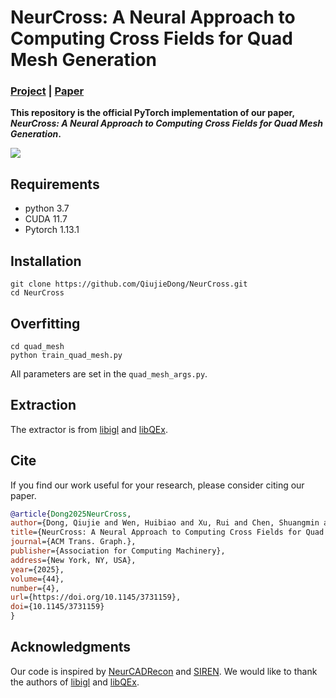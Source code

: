 # NeurCross: A Neural Approach to Computing Cross Fields for Quad Mesh Generation

### [Project](https://qiujiedong.github.io/publications/NeurCross/) | [Paper](https://arxiv.org/pdf/2405.13745)

**This repository is the official PyTorch implementation of our
paper,  *NeurCross: A Neural Approach to Computing Cross Fields for Quad Mesh Generation*.**

<img src='./assets/NeurCross.jpg'>

## Requirements

- python 3.7
- CUDA 11.7
- Pytorch 1.13.1

## Installation

```
git clone https://github.com/QiujieDong/NeurCross.git
cd NeurCross
```

## Overfitting

```
cd quad_mesh
python train_quad_mesh.py
```

All parameters are set in the ```quad_mesh_args.py```.


## Extraction

The extractor is from [libigl](https://libigl.github.io/)
and [libQEx](https://github.com/hcebke/libQEx).


## Cite

If you find our work useful for your research, please consider citing our paper.

```bibtex
@article{Dong2025NeurCross,
author={Dong, Qiujie and Wen, Huibiao and Xu, Rui and Chen, Shuangmin and Zhou, Jiaran and Xin, Shiqing and Tu, Changhe and Komura, Taku and Wang, Wenping},
title={NeurCross: A Neural Approach to Computing Cross Fields for Quad Mesh Generation},
journal={ACM Trans. Graph.},
publisher={Association for Computing Machinery},
address={New York, NY, USA},
year={2025},
volume={44},
number={4},
url={https://doi.org/10.1145/3731159},
doi={10.1145/3731159}
}
```



## Acknowledgments

Our code is inspired by [NeurCADRecon](https://github.com/QiujieDong/NeurCADRecon)
and [SIREN](https://github.com/vsitzmann/siren).
We would like to thank the authors
of [libigl](https://libigl.github.io/)
and [libQEx](https://github.com/hcebke/libQEx).


